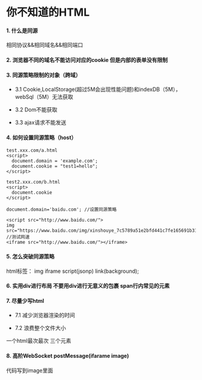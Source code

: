# 你不知道的HTML

#### 1. 什么是同源

相同协议&&相同域名&&相同端口

#### 2. 浏览器不同的域名不能访问对应的cookie 但是内部的表单没有限制

#### 3. 同源策略限制的对象（跨域）

* 3.1 Cookie,LocalStorage(超过5M会出现性能问题)和indexDB（5M），webSql（5M）无法获取

* 3.2 Dom不能获取

* 3.3 ajax请求不能发送

#### 4. 如何设置同源策略（host）

    test.xxx.com/a.html
    <script>
      document.domain = 'example.com';
      document.cookie = "test1=hello";
    </script>
    
    test2.xxx.com/b.html
    <script>
      document.cookie
    </script>
    
    document.domain='baidu.com'; //设置同源策略
    
    <script src="http://www.baidu.com/">
    img src="https://www.baidu.com/img/xinshouye_7c5789a51e2bfd441c7fe165691b31a1.png"/> //测试网速
    <iframe src="http://www.baidu.com/"></iframe>

#### 5. 怎么突破同源策略

html标签：
img iframe script(jsonp) link(background);

#### 6. 实用div进行布局 不要用div进行无意义的包裹 span行内常见的元素

#### 7. 尽量少写html

* 7.1 减少浏览器渲染的时间

* 7.2 浪费整个文件大小

一个html最次最次 三个元素

#### 8. 高阶WebSocket postMessage(ifarame image)

代码写到image里面
